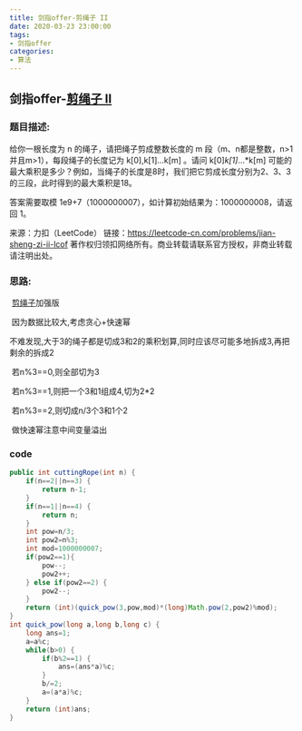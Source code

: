 ```yaml
---
title: 剑指offer-剪绳子 II
date: 2020-03-23 23:00:00
tags:
- 剑指offer
categories: 
- 算法
---
```


## 剑指offer-[剪绳子 II](https://leetcode-cn.com/problems/jian-sheng-zi-ii-lcof)

### 题目描述:

给你一根长度为 n 的绳子，请把绳子剪成整数长度的 m 段（m、n都是整数，n>1并且m>1），每段绳子的长度记为 k[0],k[1]...k[m] 。请问 k[0]*k[1]*...*k[m] 可能的最大乘积是多少？例如，当绳子的长度是8时，我们把它剪成长度分别为2、3、3的三段，此时得到的最大乘积是18。

答案需要取模 1e9+7（1000000007），如计算初始结果为：1000000008，请返回 1。

来源：力扣（LeetCode）
链接：https://leetcode-cn.com/problems/jian-sheng-zi-ii-lcof
著作权归领扣网络所有。商业转载请联系官方授权，非商业转载请注明出处。

<!--more-->

### 思路:

​	[剪绳子](https://leetcode-cn.com/problems/jian-sheng-zi-lcof)加强版

​	因为数据比较大,考虑贪心+快速幂

​	不难发现,大于3的绳子都是切成3和2的乘积划算,同时应该尽可能多地拆成3,再把剩余的拆成2

​	若n%3==0,则全部切为3

​	若n%3==1,则把一个3和1组成4,切为2*2

​	若n%3==2,则切成n/3个3和1个2

​	做快速幂注意中间变量溢出

### code

```java
public int cuttingRope(int n) {
    if(n==2||n==3) {
        return n-1;
    }
    if(n==1||n==4) {
        return n;
    }
    int pow=n/3;
    int pow2=n%3;
    int mod=1000000007;
    if(pow2==1){
        pow--;
        pow2++;
    } else if(pow2==2) {
        pow2--;
    }
    return (int)(quick_pow(3,pow,mod)*(long)Math.pow(2,pow2)%mod);
}
int quick_pow(long a,long b,long c) {
    long ans=1;
    a=a%c;
    while(b>0) {
        if(b%2==1) {
            ans=(ans*a)%c;
        }
        b/=2;
        a=(a*a)%c;
    }
    return (int)ans;
}
```

